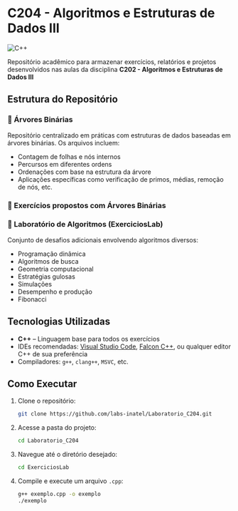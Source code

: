 # C204 - Algoritmos e Estruturas de Dados III

![C++](https://img.shields.io/badge/C++-239120?style=flat&logo=c++&logoColor=white)

Repositório acadêmico para armazenar exercícios, relatórios e projetos desenvolvidos nas aulas da disciplina **C202 - Algoritmos e Estruturas de Dados III**

## Estrutura do Repositório

### 📄 Árvores Binárias

Repositório centralizado em práticas com estruturas de dados baseadas em árvores binárias. Os arquivos incluem:

- Contagem de folhas e nós internos
- Percursos em diferentes ordens
- Ordenações com base na estrutura da árvore
- Aplicações específicas como verificação de primos, médias, remoção de nós, etc.

### 📄 Exercícios propostos com Árvores Binárias

### 📄 Laboratório de Algoritmos (ExerciciosLab)

Conjunto de desafios adicionais envolvendo algoritmos diversos:

- Programação dinâmica 
- Algoritmos de busca 
- Geometria computacional 
- Estratégias gulosas
- Simulações 
- Desempenho e produção 
- Fibonacci 

## Tecnologias Utilizadas

- **C++** – Linguagem base para todos os exercícios
- IDEs recomendadas: [Visual Studio Code](https://code.visualstudio.com/), [Falcon C++](https://falcon-c.software.informer.com/3.3/), ou qualquer editor C++ de sua preferência
- Compiladores: `g++`, `clang++`, `MSVC`, etc.

## Como Executar

1. Clone o repositório:
   ```bash
   git clone https://github.com/labs-inatel/Laboratorio_C204.git
   ```

2. Acesse a pasta do projeto:
   ```bash
   cd Laboratorio_C204
   ```

3. Navegue até o diretório desejado:
   ```bash
   cd ExerciciosLab
   ```

4. Compile e execute um arquivo `.cpp`:
   ```bash
   g++ exemplo.cpp -o exemplo
   ./exemplo
   ```
